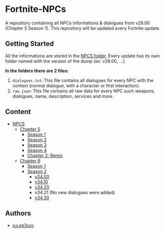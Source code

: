 # Fortnite-NPCs
A repository containing all NPCs informations & dialogues from v28.00 (Chapter 5 Season 1). This repository will be updated every Fortnite update.

## Getting Started
All the informations are stored in the [NPCS folder](./NPCS/). Every update has its own folder named with the version of the dump (ex: v28.00, ...).

**In the folders there are 2 files:**
1. `dialogues.txt`: This file contains all dialogues for every NPC with the context (normal dialogue, with a character or first interaction).
2. `raw.json`: This file contains all raw data for every NPC such weapons, dialogues, name, description, services and more.

## Content
- [NPCS](./NPCS/)
    - [Chapter 5](./NPCS/Chapter%205/)
        - [Season 1](./NPCS/Chapter%205/Season%201/)
        - [Season 2](./NPCS/Chapter%205/)
        - [Season 3](./NPCS/Chapter%205/Season%203/)
        - [Season 4](./NPCS/Chapter%205/Season%204/)
        - [Chapter 2: Remix](./NPCS/Chapter%205/Chapter%202%20Remix/)
    - [Chapter 6](./NPCS/Chapter%206/)
        - [Season 1](./NPCS/Chapter%206/Season%201/)
        - [Season 2](./NPCS/Chapter%206/Season%202/)
            - [v34.00](./NPCS/Chapter%206/Season%202/v34.00/)
            - [v34.10](./NPCS/Chapter%206/Season%202/v34.10/)
            - [v34.20](./NPCS/Chapter%206/Season%202/v34.20/)
            - v34.21 (No new dialogues were added)
            - [v34.30](./NPCS/Chapter%206/Season%202/v34.30/)

## Authors
- [ᴅᴊʟᴏʀ3xᴢo](https://twitter.com/djlorenzouasset)